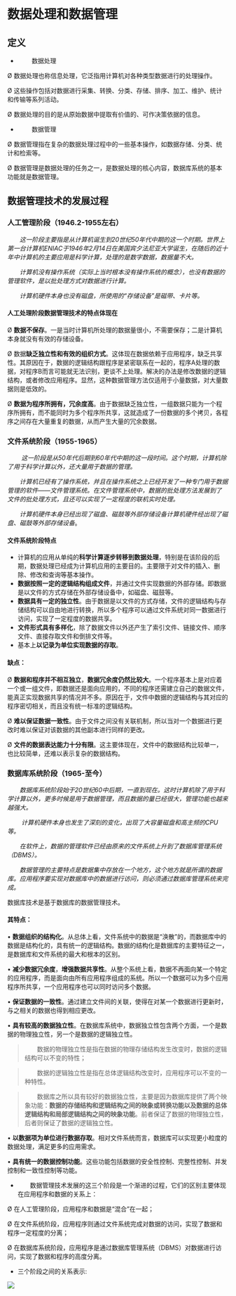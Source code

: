 # 数据处理和数据管理

## 定义

+ 　　 数据处理

Ø 数据处理也称信息处理，它泛指用计算机对各种类型数据进行的处理操作。

Ø 这些操作包括对数据进行采集、转换、分类、存储、排序、加工、维护、统计和传输等系列活动。

Ø 数据处理的目的是从原始数据中提取有价值的、可作决策依据的信息。

 

+ 　　 数据管理

Ø 数据管理指在复杂的数据处理过程中的一些基本操作，如数据存储、分类、统计和检索等。

Ø 数据管理是数据处理的任务之一，是数据处理的核心内容，数据库系统的基本功能就是数据管理。

 

 

## 数据管理技术的发展过程

### 人工管理阶段（1946.2-1955左右）

　　*这一阶段主要指是从计算机诞生到20世纪50年代中期的这一个时期。世界上第一台计算机ENIAC于1946年2月14日在美国宾夕法尼亚大学诞生，在随后的近十年中计算机的主要应用是科学计算，处理的是数字数据，数据量不大。*

　　*计算机没有操作系统（实际上当时根本没有操作系统的概念），也没有数据的管理软件，是以批处理方式对数据进行计算。*

　　*计算机硬件本身也没有磁盘，所使用的“存储设备”是磁带、卡片等。*

 

#### 人工处理阶段数据管理技术的特点体现在

Ø **数据不保存**。一是当时计算机所处理的数据量很小，不需要保存；二是计算机本身就没有有效的存储设备。

Ø 数据**缺乏独立性和有效的组织方式**。这体现在数据依赖于应用程序，缺乏共享性。其原因在于，数据的逻辑结构跟程序是紧密联系在一起的，程序A处理的数据，对程序B而言可能就无法识别，更谈不上处理。解决的办法是修改数据的逻辑结构，或者修改应用程序。显然，这种数据管理方法仅适用于小量数据，对大量数据则是低效的。

Ø **数据为程序所拥有，冗余度高**。由于数据缺乏独立性，一组数据只能为一个程序所拥有，而不能同时为多个程序所共享，这就造成了一份数据的多个拷贝，各程序之间存在大量重复的数据，从而产生大量的冗余数据。

 

 

### 文件系统阶段（1955-1965）

　　 *这一阶段是从50年代后期到60年代中期的这一段时间。这个时期，计算机除了用于科学计算以外，还大量用于数据的管理。*

　　*计算机已经有了操作系统，并且在操作系统之上已经开发了一种专门用于数据管理的软件——文件管理系统。在文件管理系统中，数据的批处理方法发展到了文件的批处理方式，且还可以实现了一定程度的联机实时处理。*

　　*计算机硬件本身已经出现了磁盘、磁鼓等外部存储设备计算机硬件经出现了磁盘、磁鼓等外部存储设备*。



#### **文件系统阶段特点**

+ 计算机的应用从单纯的**科学计算逐步转移到数据处理**，特别是在该阶段的后期，数据处理已经成为计算机应用的主要目的。主要限于对文件的插入、删除、修改和查询等基本操作。
+ **数据按照一定的逻辑结构组成文件**，并通过文件实现数据的外部存储。即数据是以文件的方式存储在外部存储设备中，如磁盘、磁鼓等。
+ **数据具有一定的独立性**。由于数据是以文件的方式存储，文件的逻辑结构与存储结构可以自由地进行转换，所以多个程序可以通过文件系统对同一数据进行访问，实现了一定程度的数据共享。
+ **文件形式具有多样化**，除了数据文件以外还产生了索引文件、链接文件、顺序文件、直接存取文件和倒排文件等。
+ 基本上**以记录为单位实现数据的存取**。

#### 缺点：

Ø **数据和程序并不相互独立**，**数据冗余度仍然比较大**。一个程序基本上是对应着一个或一组文件，即数据还是面向应用的，不同的程序还需建立自己的数据文件，能真正实现数据共享的情况并不多。原因在于，文件中数据的逻辑结构与其对应的程序密切相关，而且没有统一标准的逻辑结构。

Ø **难以保证数据一致性**。由于文件之间没有关联机制，所以当对一个数据进行更改时难以保证对该数据的其他副本进行同样的更改。

Ø **文件的数据表达能力十分有限**。这主要体现在，文件中的数据结构比较单一，也比较简单，还难以表示复杂的数据结构。

 

 

### 数据库系统阶段（1965-至今）

　　*数据库系统阶段始于20世纪60中后期，一直到现在。这时计算机除了用于科学计算以外，更多时候是用于数据管理，而且数据的量已经很大，管理功能也越来越强大。*

　　 *计算机硬件本身也发生了深刻的变化，出现了大容量磁盘和高主频的CPU等。*

　　*在软件上，数据的管理软件已经由原来的文件系统上升到了数据库管理系统（DBMS）。*

　　*数据管理的主要特点是数据集中存放在一个地方，这个地方就是所谓的数据库。应用程序要实现对数据库中的数据进行访问，则必须通过数据库管理系统来完成。*

 

数据库技术是基于数据库的数据管理技术。

#### 其特点：

•        **数据组织的结构化**。从总体上看，文件系统中的数据是“涣散”的，而数据库中的数据是结构化的，具有统一的逻辑结构。数据的结构化是数据库的主要特征之一，是数据库和文件系统的最大和根本的区别。

•        **减少数据冗余度**，**增强数据共享性**。从整个系统上看，数据不再面向某一个特定的应用程序，而是面向由所有应用程序组成的系统。所以一个数据可以为多个应用程序所共享，一个应用程序也可以同时访问多个数据。

•        **保证数据的一致性**。通过建立文件间的关联，使得在对某一个数据进行更新时，与之相关的数据也得到相应更改。

•        **具有较高的数据独立性**。在数据库系统中，数据独立性包含两个方面，一个是数据的物理独立性，另一个是数据的逻辑独立性。

> 　　数据的物理独立性是指在数据的物理存储结构发生改变时，数据的逻辑结构可以不变的特性；

> 　　数据的逻辑独立性是指在总体逻辑结构改变时，应用程序可以不变的一种特性。

> 　　数据库之所以具有较好的数据独立性，主要是因为数据库提供了两个映象功能：**数据的存储结构和逻辑结构之间的映象或转换功能以及数据的总体逻辑结构和局部逻辑结构之间的映象功能**。前者保证了数据的物理独立性，后者则保证了数据的逻辑独立性。

•       **以数据项为单位进行数据存取**。相对文件系统而言，数据库可以实现更小粒度的数据处理，满足更多的应用需求。

•       **具有统一的数据控制功能**。这些功能包括数据的安全性控制、完整性控制、并发控制和一致性控制等功能。

 



+ 　　数据管理技术发展的这三个阶段是一个渐进的过程，它们的区别主要体现在应用程序和数据的关系上：

Ø 在人工管理阶段，应用程序和数据是“混合”在一起；

Ø 在文件系统阶段，应用程序则通过文件系统完成对数据的访问，实现了数据和程序一定程度的分离；

Ø 在数据库系统阶段，应用程序是通过数据库管理系统（DBMS）对数据进行访问，实现了数据和程序的高度分离。

 

+ 三个阶段之间的关系表示:

 ![](https://cdn.jsdelivr.net/gh/ZanderZhao/img20/file/20191025204705.png)

 

 

